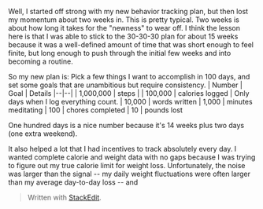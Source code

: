 Well, I started off strong with my new behavior tracking plan, but then lost my momentum about two weeks in. This is pretty typical. Two weeks is about how long it takes for the "newness" to wear off. I think the lesson here is that I was able to stick to the 30-30-30 plan for about 15 weeks because it was a well-defined amount of time that was short enough to feel finite, but long enough to push through the initial few weeks and into becoming a routine. 

So my new plan is: Pick a few things I want to accomplish in 100 days, and set some goals that are *un*ambitious but require consistency. 
| Number | Goal | Details
|--|--|
| 1,000,000 | steps |
| 100,000 | calories logged | Only days when I log everything count.
| 10,000 | words written 
| 1,000 | minutes meditating
| 100 | chores completed 
| 10 | pounds lost



One hundred days is a nice number because it's 14 weeks plus two days (one extra weekend).

It also helped a lot that I had incentives to track absolutely every day. I wanted complete calorie and weight data with no gaps because I was trying to figure out my true calorie limit for weight loss. Unfortunately, the noise was larger than the signal -- my daily weight fluctuations were often larger than my average day-to-day loss -- and 


> Written with [StackEdit](https://stackedit.io/).
<!--stackedit_data:
eyJoaXN0b3J5IjpbLTk3MjU2NzE2MiwtMTMwMzExMTI0NF19
-->